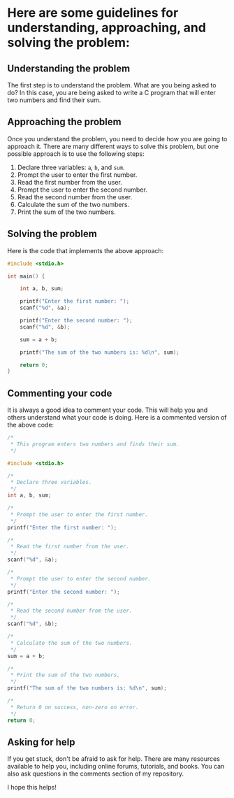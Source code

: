 # Here are some guidelines for understanding, approaching, and solving the problem:

## Understanding the problem

The first step is to understand the problem. What are you being asked to do? In this case, you are being asked to write a C program that will enter two numbers and find their sum.

## Approaching the problem

Once you understand the problem, you need to decide how you are going to approach it. There are many different ways to solve this problem, but one possible approach is to use the following steps:

1. Declare three variables: `a`, `b`, and `sum`.
2. Prompt the user to enter the first number.
3. Read the first number from the user.
4. Prompt the user to enter the second number.
5. Read the second number from the user.
6. Calculate the sum of the two numbers.
7. Print the sum of the two numbers.

## Solving the problem

Here is the code that implements the above approach:

```c
#include <stdio.h>

int main() {

    int a, b, sum;

    printf("Enter the first number: ");
    scanf("%d", &a);

    printf("Enter the second number: ");
    scanf("%d", &b);

    sum = a + b;

    printf("The sum of the two numbers is: %d\n", sum);

    return 0;
}
```

## Commenting your code

It is always a good idea to comment your code. This will help you and others understand what your code is doing. Here is a commented version of the above code:

```c
/*
 * This program enters two numbers and finds their sum.
 */

#include <stdio.h>

/*
 * Declare three variables.
 */
int a, b, sum;

/*
 * Prompt the user to enter the first number.
 */
printf("Enter the first number: ");

/*
 * Read the first number from the user.
 */
scanf("%d", &a);

/*
 * Prompt the user to enter the second number.
 */
printf("Enter the second number: ");

/*
 * Read the second number from the user.
 */
scanf("%d", &b);

/*
 * Calculate the sum of the two numbers.
 */
sum = a + b;

/*
 * Print the sum of the two numbers.
 */
printf("The sum of the two numbers is: %d\n", sum);

/*
 * Return 0 on success, non-zero on error.
 */
return 0;
```

## Asking for help

If you get stuck, don't be afraid to ask for help. There are many resources available to help you, including online forums, tutorials, and books. You can also ask questions in the comments section of my repository.

I hope this helps!